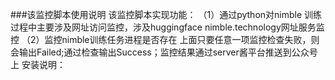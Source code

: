 ###该监控脚本使用说明
该监控脚本实现功能：
（1）通过python对nimble 训练过程中主要涉及网址访问监控，涉及huggingface nimble.technology网址服务监控
（2）监控nimble训练任务进程是否存在
上面只要任意一项监控检查失败，则会输出Failed;通过检查输出Success；监控结果通过server酱平台推送到公众号上
安装说明：
